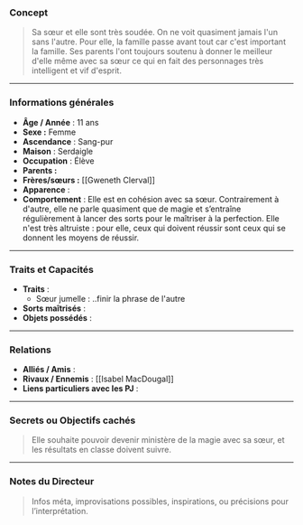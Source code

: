 ### Concept
> Sa sœur et elle sont très soudée. On ne voit quasiment jamais l'un sans l'autre. Pour elle, la famille passe avant tout car c'est important la famille. Ses parents l'ont toujours soutenu à donner le meilleur d'elle même avec sa sœur ce qui en fait des personnages très intelligent et vif d'esprit.

---

### Informations générales
- **Âge / Année** : 11 ans
- **Sexe :** Femme
- **Ascendance** : Sang-pur
- **Maison** : Serdaigle
- **Occupation** : Élève
- **Parents :**
- **Frères/sœurs :** [[Gweneth Clerval]]
- **Apparence** : 
- **Comportement** : Elle est en cohésion avec sa sœur. Contrairement à d'autre, elle ne parle quasiment que de magie et s’entraîne régulièrement à lancer des sorts pour le maîtriser à la perfection. Elle n'est très altruiste : pour elle, ceux qui doivent réussir sont ceux qui se donnent les moyens de réussir.
---

### Traits et Capacités
- **Traits** : 
	- Sœur jumelle : ..finir la phrase de l'autre
- **Sorts maîtrisés** : 
- **Objets possédés** : 

---

### Relations
- **Alliés / Amis** : 
- **Rivaux / Ennemis** : [[Isabel MacDougal]]
- **Liens particuliers avec les PJ** : 

---

### Secrets ou Objectifs cachés
> Elle souhaite pouvoir devenir ministère de la magie avec sa sœur, et les résultats en classe doivent suivre. 

---

### Notes du Directeur
> Infos méta, improvisations possibles, inspirations, ou précisions pour l’interprétation.


